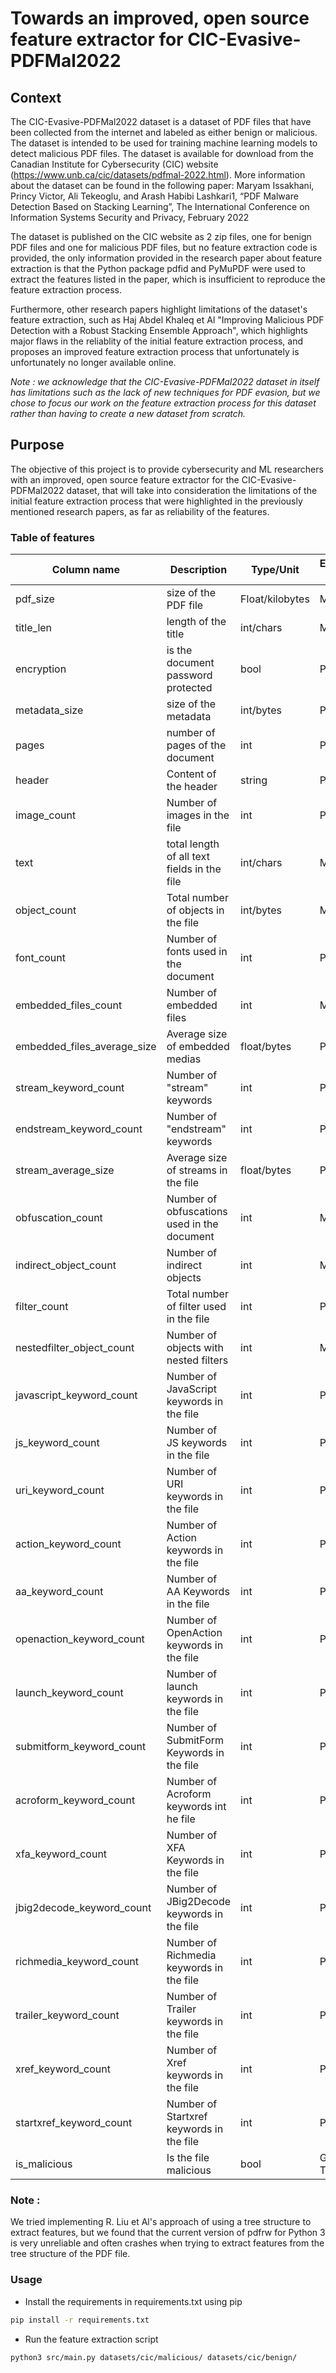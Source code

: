 # Towards an improved, open source feature extractor for CIC-Evasive-PDFMal2022

## Context

The CIC-Evasive-PDFMal2022 dataset is a dataset of PDF files that have been collected from the internet and labeled as either benign or malicious. The dataset is intended to be used for training machine learning models to detect malicious PDF files. The dataset is available for download from the Canadian Institute for Cybersecurity (CIC) website (https://www.unb.ca/cic/datasets/pdfmal-2022.html). More information about the dataset can be found in the following paper: Maryam Issakhani, Princy Victor, Ali Tekeoglu, and Arash Habibi Lashkari1, “PDF Malware Detection Based on Stacking Learning”, The International Conference on Information Systems Security and Privacy, February 2022

The dataset is published on the CIC website as 2 zip files, one for benign PDF files and one for malicious PDF files, but no feature extraction code is provided, the only information provided in the research paper about feature extraction is that the Python package pdfid and PyMuPDF were used to extract the features listed in the paper, which is insufficient to reproduce the feature extraction process.

Furthermore, other research papers highlight limitations of the dataset's feature extraction, such as Haj Abdel Khaleq et Al "Improving Malicious PDF Detection with a Robust Stacking Ensemble Approach", which highlights major flaws in the reliablity of the initial feature extraction process, and proposes an improved feature extraction process that unfortunately is unfortunately no longer available online.

*Note : we acknowledge that the CIC-Evasive-PDFMal2022 dataset in itself has limitations such as the lack of new techniques for PDF evasion, but we chose to focus our work on the feature extraction process for this dataset rather than having to create a new dataset from scratch.*

## Purpose

The objective of this project is to provide cybersecurity and ML researchers with an improved, open source feature extractor for the CIC-Evasive-PDFMal2022 dataset, that will take into consideration the limitations of the initial feature extraction process that were highlighted in the previously mentioned research papers, as far as reliability of the features.

### Table of features

| Column name                 | Description                                 | Type/Unit       | Extraction method |
| --------------------------- | ------------------------------------------- | --------------- | ----------------- |
| pdf_size                    | size of the PDF file                        | Float/kilobytes | Manual            |
| title_len                   | length of the title                         | int/chars       | Manual            |
| encryption                  | is the document password protected          | bool            | PDFid             |
| metadata_size               | size of the metadata                        | int/bytes       | PyMuPDF           |
| pages                       | number of pages of the document             | int             | PyMuPDF           |
| header                      | Content of the header                       | string          | PDFid             |
| image_count                 | Number of images in the file                | int             | PDFid             |
| text                        | total length of all text fields in the file | int/chars       | Manual            |
| object_count                | Total number of objects in the file         | int/bytes       | Manual            |
| font_count                  | Number of fonts used in the document        | int             | PDFid             |
| embedded_files_count        | Number of embedded files                    | int             | Manual            |
| embedded_files_average_size | Average size of embedded medias             | float/bytes     | PyMuPDF           |
| stream_keyword_count        | Number of "stream" keywords                 | int             | PDFid             |
| endstream_keyword_count     | Number of "endstream" keywords              | int             | PDFid             |
| stream_average_size         | Average size of streams in the file         | float/bytes     | PyMuPDF           |
| obfuscation_count           | Number of obfuscations used in the document | int             | Manual            |
| indirect_object_count       | Number of indirect objects                  | int             | Manual            |
| filter_count                | Total number of filter used in the file     | int             | PDFid             |
| nestedfilter_object_count   | Number of objects with nested filters       | int             | Manual            |
| javascript_keyword_count    | Number of JavaScript keywords in the file   | int             | PDFid             |
| js_keyword_count            | Number of JS keywords in the file           | int             | PDFid             |
| uri_keyword_count           | Number of URI keywords in the file          | int             | PDFid             |
| action_keyword_count        | Number of Action keywords in the file       | int             | PDFid             |
| aa_keyword_count            | Number of AA Keywords in the file           | int             | PDFid             |
| openaction_keyword_count    | Number of OpenAction keywords in the file   | int             | PDFid             |
| launch_keyword_count        | Number of launch keywords in the file       | int             | PDFid             |
| submitform_keyword_count    | Number of SubmitForm Keywords in the file   | int             | PDFid             |
| acroform_keyword_count      | Number of Acroform keywords int he file     | int             | PDFid             |
| xfa_keyword_count           | Number of XFA Keywords in the file          | int             | PDFid             |
| jbig2decode_keyword_count   | Number of JBig2Decode keywords in the file  | int             | PDFid             |
| richmedia_keyword_count     | Number of Richmedia keywords in the file    | int             | PDFid             |
| trailer_keyword_count       | Number of Trailer keywords in the file      | int             | PDFid             |
| xref_keyword_count          | Number of Xref keywords in the file         | int             | PDFid             |
| startxref_keyword_count     | Number of Startxref keywords in the file    | int             | PDFid             |
| is_malicious                | Is the file malicious                       | bool            | Ground Truth      |

### Note :

We tried implementing R. Liu et Al's approach of using a tree structure to extract features, but we found that the current version of pdfrw for Python 3 is very unreliable and often crashes when trying to extract features from the tree structure of the PDF file. 

### Usage

- Install the requirements in requirements.txt using pip
```bash
pip install -r requirements.txt
```
- Run the feature extraction script
```bash
python3 src/main.py datasets/cic/malicious/ datasets/cic/benign/
```